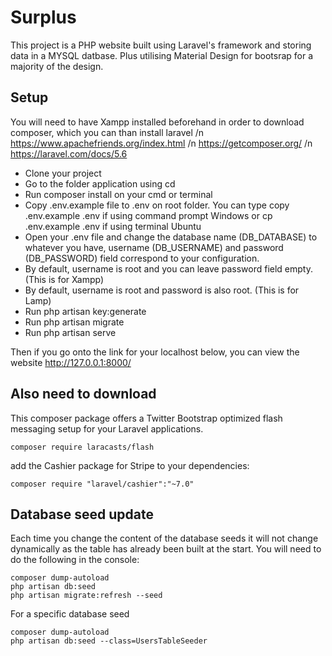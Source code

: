 # Surplus
This project is a PHP website built using Laravel's framework and storing data in a MYSQL datbase. Plus utilising Material Design for bootsrap for a majority of the design.

## Setup
You will need to have Xampp installed beforehand in order to download composer, which you can than install laravel
/n https://www.apachefriends.org/index.html
/n https://getcomposer.org/
/n https://laravel.com/docs/5.6

* Clone your project
* Go to the folder application using cd
* Run composer install on your cmd or terminal
* Copy .env.example file to .env on root folder. You can type copy .env.example .env if using command prompt Windows or cp .env.example .env if using terminal Ubuntu
* Open your .env file and change the database name (DB_DATABASE) to whatever you have, username (DB_USERNAME) and password (DB_PASSWORD) field correspond to your configuration. 
* By default, username is root and you can leave password field empty. (This is for Xampp) 
* By default, username is root and password is also root. (This is for Lamp)
* Run php artisan key:generate
* Run php artisan migrate
* Run php artisan serve

Then if you go onto the link for your localhost below, you can view the website
http://127.0.0.1:8000/

## Also need to download
This composer package offers a Twitter Bootstrap optimized flash messaging setup for your Laravel applications.
```
composer require laracasts/flash
```
add the Cashier package for Stripe to your dependencies:
```
composer require "laravel/cashier":"~7.0"
```

## Database seed update
Each time you change the content of the database seeds it will not change dynamically as the table has already been built at the start. You will need to do the following in the console:

```
composer dump-autoload
php artisan db:seed
php artisan migrate:refresh --seed
```

For a specific database seed

```
composer dump-autoload
php artisan db:seed --class=UsersTableSeeder
```
